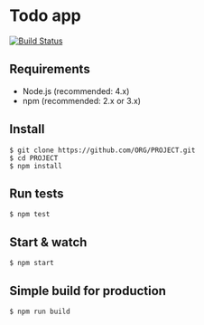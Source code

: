 # Todo app

[![Build Status](https://travis-ci.org/alisonjonck/todo-app.svg?branch=master)](https://travis-ci.org/alisonjonck/todo-app) 

## Requirements

- Node.js (recommended: 4.x)
- npm (recommended: 2.x or 3.x)

## Install

    $ git clone https://github.com/ORG/PROJECT.git
    $ cd PROJECT
    $ npm install

## Run tests

    $ npm test

## Start & watch

    $ npm start

## Simple build for production

    $ npm run build